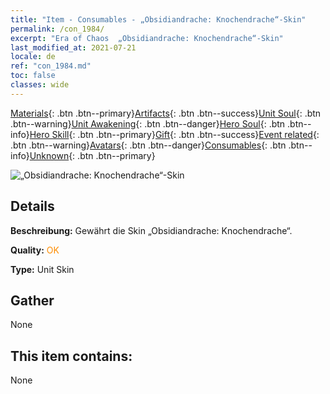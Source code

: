 ```yaml
---
title: "Item - Consumables - „Obsidiandrache: Knochendrache“-Skin"
permalink: /con_1984/
excerpt: "Era of Chaos  „Obsidiandrache: Knochendrache“-Skin"
last_modified_at: 2021-07-21
locale: de
ref: "con_1984.md"
toc: false
classes: wide
---
```

 [Materials](/ItemsDE/){: .btn .btn--primary}[Artifacts](/ItemsDE/Artifacts/){: .btn .btn--success}[Unit Soul](/ItemsDE/UnitSoul/){: .btn .btn--warning}[Unit Awakening](/ItemsDE/UnitAwakening/){: .btn .btn--danger}[Hero Soul](/ItemsDE/HeroSoul/){: .btn .btn--info}[Hero Skill](/ItemsDE/HeroSkill/){: .btn .btn--primary}[Gift](/ItemsDE/Gift/){: .btn .btn--success}[Event related](/ItemsDE/Events/){: .btn .btn--warning}[Avatars](/ItemsDE/Avatars/){: .btn .btn--danger}[Consumables](/ItemsDE/Consumables/){: .btn .btn--info}[Unknown](/ItemsDE/Unknown/){: .btn .btn--primary}

 ![„Obsidiandrache: Knochendrache“-Skin](/images/u/ti_gulongyinengpifu.jpg)

## Details
 **Beschreibung:** Gewährt die Skin „Obsidiandrache: Knochendrache“.

 **Quality:** <span style="color: #FF8C00">OK</span>

 **Type:** Unit Skin

## Gather

  None

## This item contains:

  None

